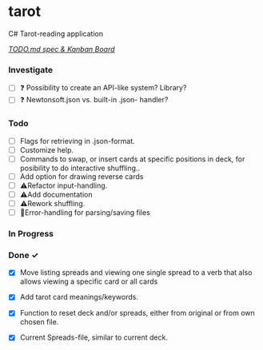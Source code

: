 # tarot

C# Tarot-reading application

<em>[TODO.md spec & Kanban Board](https://bit.ly/3fCwKfM)</em>

### Investigate

- [ ] ❓ Possibility to create an API-like system? Library?  
- [ ] ❓ Newtonsoft.json vs. built-in .json- handler?  

### Todo

- [ ] Flags for retrieving in .json-format.  
- [ ] Customize help.  
- [ ] Commands to swap, or insert cards at specific positions in deck, for posibility to do interactive shuffling..  
- [ ] Add option for drawing reverse cards  
- [ ] ⚠️Refactor input-handling.  
- [ ] ⚠️Add documentation  
- [ ] ⚠️Rework shuffling.  
- [ ] 🐞Error-handling for parsing/saving files  

### In Progress


### Done ✓

- [x] Move listing spreads and viewing one single spread to a verb that also allows viewing a specific card or all cards  
- [x] Add tarot card meanings/keywords.  
- [x] Function to reset deck and/or spreads, either from original or from own chosen file.  
- [x] Current Spreads-file, similar to current deck.  

